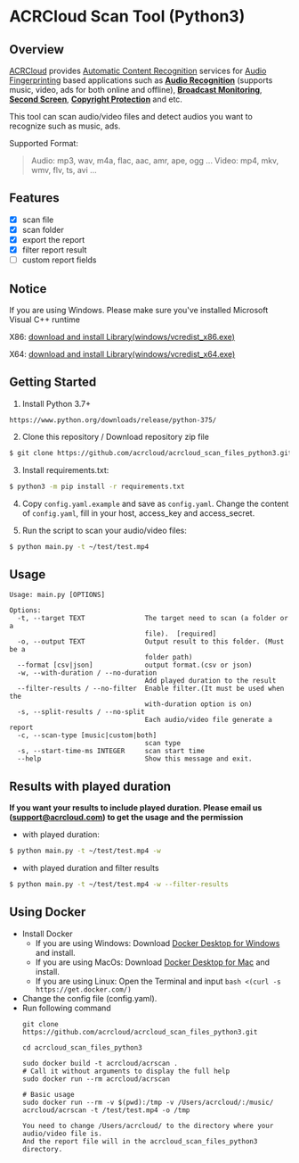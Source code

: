 # ACRCloud Scan Tool (Python3)

## Overview
  [ACRCloud](https://www.acrcloud.com/) provides [Automatic Content Recognition](https://www.acrcloud.com/docs/introduction/automatic-content-recognition/) services for [Audio Fingerprinting](https://www.acrcloud.com/docs/introduction/audio-fingerprinting/) based applications such as **[Audio Recognition](https://www.acrcloud.com/music-recognition)** (supports music, video, ads for both online and offline), **[Broadcast Monitoring](https://www.acrcloud.com/broadcast-monitoring)**, **[Second Screen](https://www.acrcloud.com/second-screen-synchronization)**, **[Copyright Protection](https://www.acrcloud.com/copyright-protection-de-duplication)** and etc.<br>
  
  This tool can scan audio/video files and detect audios you want to recognize such as music, ads.

Supported Format:
  
> Audio: mp3, wav, m4a, flac, aac, amr, ape, ogg ...
> Video: mp4, mkv, wmv, flv, ts, avi ...

## Features
-   [x] scan file
-   [x] scan folder
-   [x] export the report
-   [x] filter report result
-   [ ] custom report fields

## Notice

If you are using Windows. Please make sure you've installed Microsoft Visual C++ runtime

X86: [download and install Library(windows/vcredist_x86.exe)](https://www.microsoft.com/en-us/download/details.aspx?id=5555)
 
X64: [download and install Library(windows/vcredist_x64.exe)](https://www.microsoft.com/en-us/download/details.aspx?id=14632)
 

## Getting Started
1. Install Python 3.7+
```
https://www.python.org/downloads/release/python-375/
```

2. Clone this repository / Download repository zip file
```bash
$ git clone https://github.com/acrcloud/acrcloud_scan_files_python3.git
```

3. Install requirements.txt:
```bash
$ python3 -m pip install -r requirements.txt
```


4. Copy `config.yaml.example` and save as `config.yaml`. Change the content of `config.yaml`, fill in your host, access_key and access_secret.


5. Run the script to scan your audio/video files:
```bash
$ python main.py -t ~/test/test.mp4
```
## Usage

```
Usage: main.py [OPTIONS]

Options:
  -t, --target TEXT               The target need to scan (a folder or a
                                  file).  [required]
  -o, --output TEXT               Output result to this folder. (Must be a
                                  folder path)
  --format [csv|json]             output format.(csv or json)
  -w, --with-duration / --no-duration
                                  Add played duration to the result
  --filter-results / --no-filter  Enable filter.(It must be used when the
                                  with-duration option is on)
  -s, --split-results / --no-split
                                  Each audio/video file generate a report
  -c, --scan-type [music|custom|both]
                                  scan type
  -s, --start-time-ms INTEGER     scan start time
  --help                          Show this message and exit.
```

## Results with played duration

**If you want your results to include played duration. Please email us (support@acrcloud.com) to get the usage and the permission**

- with played duration:

```bash
$ python main.py -t ~/test/test.mp4 -w
```
- with played duration and filter results

```bash
$ python main.py -t ~/test/test.mp4 -w --filter-results
```

## Using Docker
- Install Docker 
  - If you are using Windows: Download [Docker Desktop for Windows](https://download.docker.com/win/stable/Docker%20for%20Windows%20Installer.exe) and install.
  - If you are using MacOs: Download [Docker Desktop for Mac](https://download.docker.com/mac/stable/Docker.dmg) and install.
  - If you are using Linux: Open the Terminal and input `bash <(curl -s https://get.docker.com/)`
- Change the config file (config.yaml).
- Run following command 
  ```
  git clone https://github.com/acrcloud/acrcloud_scan_files_python3.git
  
  cd acrcloud_scan_files_python3
  
  sudo docker build -t acrcloud/acrscan .
  # Call it without arguments to display the full help
  sudo docker run --rm acrcloud/acrscan
  
  # Basic usage
  sudo docker run --rm -v $(pwd):/tmp -v /Users/acrcloud/:/music/ acrcloud/acrscan -t /test/test.mp4 -o /tmp
  
  You need to change /Users/acrcloud/ to the directory where your audio/video file is.
  And the report file will in the acrcloud_scan_files_python3 directory.
  

